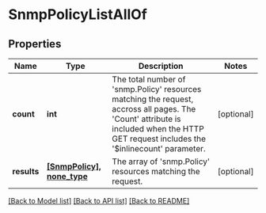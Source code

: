 # SnmpPolicyListAllOf

## Properties
Name | Type | Description | Notes
------------ | ------------- | ------------- | -------------
**count** | **int** | The total number of &#39;snmp.Policy&#39; resources matching the request, accross all pages. The &#39;Count&#39; attribute is included when the HTTP GET request includes the &#39;$inlinecount&#39; parameter. | [optional] 
**results** | [**[SnmpPolicy], none_type**](SnmpPolicy.md) | The array of &#39;snmp.Policy&#39; resources matching the request. | [optional] 

[[Back to Model list]](../README.md#documentation-for-models) [[Back to API list]](../README.md#documentation-for-api-endpoints) [[Back to README]](../README.md)


